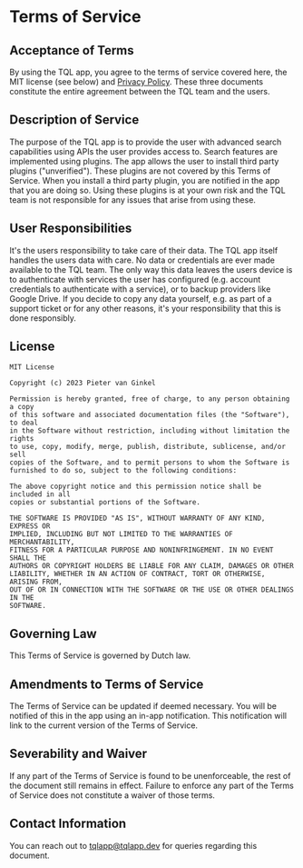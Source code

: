 # Terms of Service

## Acceptance of Terms

By using the TQL app, you agree to the terms of service covered here, the MIT
license (see below) and [Privacy Policy](Privacy-policy.md). These three
documents constitute the entire agreement between the TQL team and the users.

## Description of Service

The purpose of the TQL app is to provide the user with advanced search
capabilities using APIs the user provides access to. Search features are
implemented using plugins. The app allows the user to install third party
plugins ("unverified"). These plugins are not covered by this Terms of Service.
When you install a third party plugin, you are notified in the app that you are
doing so. Using these plugins is at your own risk and the TQL team is not
responsible for any issues that arise from using these.

## User Responsibilities

It's the users responsibility to take care of their data. The TQL app itself
handles the users data with care. No data or credentials are ever made available
to the TQL team. The only way this data leaves the users device is to
authenticate with services the user has configured (e.g. account credentials to
authenticate with a service), or to backup providers like Google Drive. If you
decide to copy any data yourself, e.g. as part of a support ticket or for any
other reasons, it's your responsibility that this is done responsibly.

## License

```text
MIT License

Copyright (c) 2023 Pieter van Ginkel

Permission is hereby granted, free of charge, to any person obtaining a copy
of this software and associated documentation files (the "Software"), to deal
in the Software without restriction, including without limitation the rights
to use, copy, modify, merge, publish, distribute, sublicense, and/or sell
copies of the Software, and to permit persons to whom the Software is
furnished to do so, subject to the following conditions:

The above copyright notice and this permission notice shall be included in all
copies or substantial portions of the Software.

THE SOFTWARE IS PROVIDED "AS IS", WITHOUT WARRANTY OF ANY KIND, EXPRESS OR
IMPLIED, INCLUDING BUT NOT LIMITED TO THE WARRANTIES OF MERCHANTABILITY,
FITNESS FOR A PARTICULAR PURPOSE AND NONINFRINGEMENT. IN NO EVENT SHALL THE
AUTHORS OR COPYRIGHT HOLDERS BE LIABLE FOR ANY CLAIM, DAMAGES OR OTHER
LIABILITY, WHETHER IN AN ACTION OF CONTRACT, TORT OR OTHERWISE, ARISING FROM,
OUT OF OR IN CONNECTION WITH THE SOFTWARE OR THE USE OR OTHER DEALINGS IN THE
SOFTWARE.
```

## Governing Law

This Terms of Service is governed by Dutch law.

## Amendments to Terms of Service

The Terms of Service can be updated if deemed necessary. You will be notified of
this in the app using an in-app notification. This notification will link to the
current version of the Terms of Service.

## Severability and Waiver

If any part of the Terms of Service is found to be unenforceable, the rest of
the document still remains in effect. Failure to enforce any part of the Terms
of Service does not constitute a waiver of those terms.

## Contact Information

You can reach out to tqlapp@tqlapp.dev for queries regarding this document.
